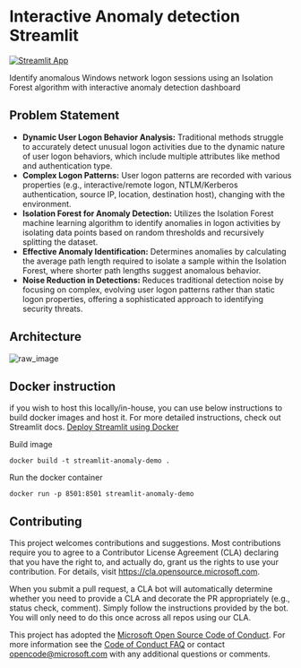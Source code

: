 # Interactive Anomaly detection Streamlit

[![Streamlit App](https://static.streamlit.io/badges/streamlit_badge_black_white.svg)]()

Identify anomalous Windows network logon sessions using an Isolation Forest algorithm with interactive anomaly detection dashboard

## Problem Statement

- **Dynamic User Logon Behavior Analysis:** Traditional methods struggle to accurately detect unusual logon activities due to the dynamic nature of user logon behaviors, which include multiple attributes like method and authentication type.
- **Complex Logon Patterns:** User logon patterns are recorded with various properties (e.g., interactive/remote logon, NTLM/Kerberos authentication, source IP, location, destination host), changing with the environment.
- **Isolation Forest for Anomaly Detection:** Utilizes the Isolation Forest machine learning algorithm to identify anomalies in logon activities by isolating data points based on random thresholds and recursively splitting the dataset.
- **Effective Anomaly Identification:** Determines anomalies by calculating the average path length required to isolate a sample within the Isolation Forest, where shorter path lengths suggest anomalous behavior.
- **Noise Reduction in Detections:** Reduces traditional detection noise by focusing on complex, evolving user logon patterns rather than static logon properties, offering a sophisticated approach to identifying security threats.

## Architecture
![raw_image](https://raw.github.com/ashwin-patil/streamlit-anomaly-demo/master/images/DataFlowDiagram.png)


## Docker instruction
if you wish to host this locally/in-house, you can use below instructions to build docker images and host it. For more detailed instructions, check out Streamlit docs. [Deploy Streamlit using Docker](https://docs.streamlit.io/knowledge-base/tutorials/deploy/docker)

Build image

`docker build -t streamlit-anomaly-demo .`

Run the docker container

`docker run -p 8501:8501 streamlit-anomaly-demo`

## Contributing

This project welcomes contributions and suggestions.  Most contributions require you to agree to a
Contributor License Agreement (CLA) declaring that you have the right to, and actually do, grant us
the rights to use your contribution. For details, visit https://cla.opensource.microsoft.com.

When you submit a pull request, a CLA bot will automatically determine whether you need to provide
a CLA and decorate the PR appropriately (e.g., status check, comment). Simply follow the instructions
provided by the bot. You will only need to do this once across all repos using our CLA.

This project has adopted the [Microsoft Open Source Code of Conduct](https://opensource.microsoft.com/codeofconduct/).
For more information see the [Code of Conduct FAQ](https://opensource.microsoft.com/codeofconduct/faq/) or
contact [opencode@microsoft.com](mailto:opencode@microsoft.com) with any additional questions or comments.